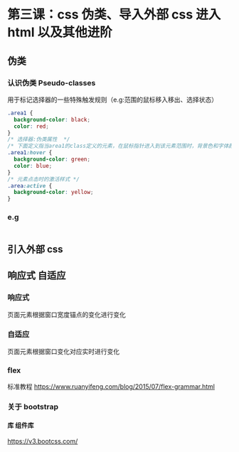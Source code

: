 # 第三课：css 伪类、导入外部 css 进入 html 以及其他进阶

## 伪类

### 认识伪类 Pseudo-classes

用于标记选择器的一些特殊触发规则（e.g:范围的鼠标移入移出、选择状态）

```css
.area1 {
  background-color: black;
  color: red;
}
/* 选择器:伪类属性  */
/* 下面定义指当area1的class定义的元素，在鼠标指针进入到该元素范围时，背景色和字体颜色的属性按照伪类定义的属性对area1定义的元素进行覆盖 */
.area1:hover {
  background-color: green;
  color: blue;
}
/* 元素点击时的激活样式 */
.area:active {
  background-color: yellow;
}
```

### e.g

```html

```

## 引入外部 css

## 响应式 自适应

### 响应式

页面元素根据窗口宽度锚点的变化进行变化

### 自适应

页面元素根据窗口变化对应实时进行变化

### flex

标准教程
https://www.ruanyifeng.com/blog/2015/07/flex-grammar.html

### 关于 bootstrap

#### 库 组件库

https://v3.bootcss.com/

